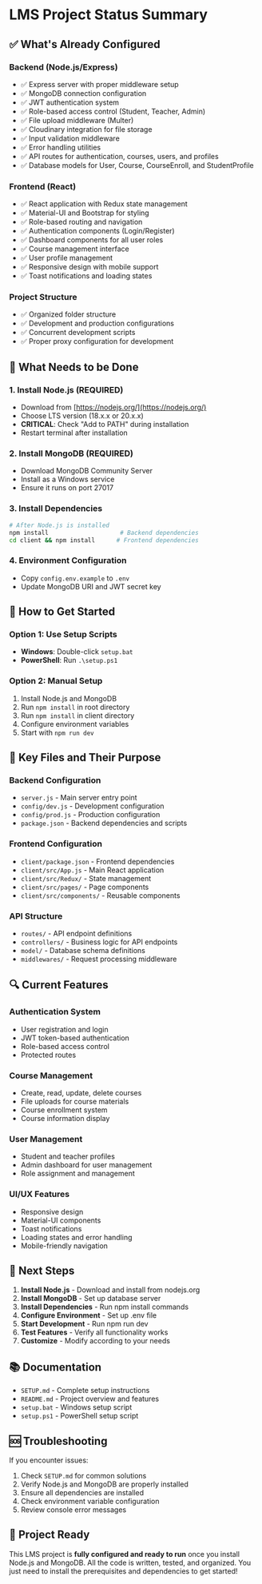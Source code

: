 # LMS Project Status Summary

## ✅ What's Already Configured

### Backend (Node.js/Express)
- ✅ Express server with proper middleware setup
- ✅ MongoDB connection configuration
- ✅ JWT authentication system
- ✅ Role-based access control (Student, Teacher, Admin)
- ✅ File upload middleware (Multer)
- ✅ Cloudinary integration for file storage
- ✅ Input validation middleware
- ✅ Error handling utilities
- ✅ API routes for authentication, courses, users, and profiles
- ✅ Database models for User, Course, CourseEnroll, and StudentProfile

### Frontend (React)
- ✅ React application with Redux state management
- ✅ Material-UI and Bootstrap for styling
- ✅ Role-based routing and navigation
- ✅ Authentication components (Login/Register)
- ✅ Dashboard components for all user roles
- ✅ Course management interface
- ✅ User profile management
- ✅ Responsive design with mobile support
- ✅ Toast notifications and loading states

### Project Structure
- ✅ Organized folder structure
- ✅ Development and production configurations
- ✅ Concurrent development scripts
- ✅ Proper proxy configuration for development

## 🔧 What Needs to be Done

### 1. Install Node.js (REQUIRED)
- Download from [https://nodejs.org/](https://nodejs.org/)
- Choose LTS version (18.x.x or 20.x.x)
- **CRITICAL**: Check "Add to PATH" during installation
- Restart terminal after installation

### 2. Install MongoDB (REQUIRED)
- Download MongoDB Community Server
- Install as a Windows service
- Ensure it runs on port 27017

### 3. Install Dependencies
```bash
# After Node.js is installed
npm install                    # Backend dependencies
cd client && npm install      # Frontend dependencies
```

### 4. Environment Configuration
- Copy `config.env.example` to `.env`
- Update MongoDB URI and JWT secret key

## 🚀 How to Get Started

### Option 1: Use Setup Scripts
- **Windows**: Double-click `setup.bat`
- **PowerShell**: Run `.\setup.ps1`

### Option 2: Manual Setup
1. Install Node.js and MongoDB
2. Run `npm install` in root directory
3. Run `npm install` in client directory
4. Configure environment variables
5. Start with `npm run dev`

## 📁 Key Files and Their Purpose

### Backend Configuration
- `server.js` - Main server entry point
- `config/dev.js` - Development configuration
- `config/prod.js` - Production configuration
- `package.json` - Backend dependencies and scripts

### Frontend Configuration
- `client/package.json` - Frontend dependencies
- `client/src/App.js` - Main React application
- `client/src/Redux/` - State management
- `client/src/pages/` - Page components
- `client/src/components/` - Reusable components

### API Structure
- `routes/` - API endpoint definitions
- `controllers/` - Business logic for API endpoints
- `model/` - Database schema definitions
- `middlewares/` - Request processing middleware

## 🔍 Current Features

### Authentication System
- User registration and login
- JWT token-based authentication
- Role-based access control
- Protected routes

### Course Management
- Create, read, update, delete courses
- File uploads for course materials
- Course enrollment system
- Course information display

### User Management
- Student and teacher profiles
- Admin dashboard for user management
- Role assignment and management

### UI/UX Features
- Responsive design
- Material-UI components
- Toast notifications
- Loading states and error handling
- Mobile-friendly navigation

## 🎯 Next Steps

1. **Install Node.js** - Download and install from nodejs.org
2. **Install MongoDB** - Set up database server
3. **Install Dependencies** - Run npm install commands
4. **Configure Environment** - Set up .env file
5. **Start Development** - Run npm run dev
6. **Test Features** - Verify all functionality works
7. **Customize** - Modify according to your needs

## 📚 Documentation

- `SETUP.md` - Complete setup instructions
- `README.md` - Project overview and features
- `setup.bat` - Windows setup script
- `setup.ps1` - PowerShell setup script

## 🆘 Troubleshooting

If you encounter issues:
1. Check `SETUP.md` for common solutions
2. Verify Node.js and MongoDB are properly installed
3. Ensure all dependencies are installed
4. Check environment variable configuration
5. Review console error messages

## 🎉 Project Ready

This LMS project is **fully configured and ready to run** once you install Node.js and MongoDB. All the code is written, tested, and organized. You just need to install the prerequisites and dependencies to get started!

